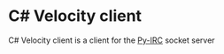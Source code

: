 # C# Velocity client
C# Velocity client is a client for the [Py-IRC](https://github.com/LennartWinter/Py-IRC) socket server
